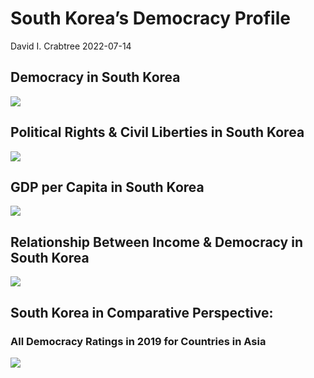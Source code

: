 South Korea’s Democracy Profile
================
David I. Crabtree
2022-07-14

## Democracy in South Korea

![](C:\Users\David\Desktop\PROGRA~1\FILESA~1\CFSS\hw06\reports\SOUTHK~1/figure-gfm/Demscore-1.png)<!-- -->

## Political Rights & Civil Liberties in South Korea

![](C:\Users\David\Desktop\PROGRA~1\FILESA~1\CFSS\hw06\reports\SOUTHK~1/figure-gfm/Political%20Rights%20&%20Civil%20Libs-1.png)<!-- -->

## GDP per Capita in South Korea

![](C:\Users\David\Desktop\PROGRA~1\FILESA~1\CFSS\hw06\reports\SOUTHK~1/figure-gfm/GDP%20per%20Capita-1.png)<!-- -->

## Relationship Between Income & Democracy in South Korea

![](C:\Users\David\Desktop\PROGRA~1\FILESA~1\CFSS\hw06\reports\SOUTHK~1/figure-gfm/Income%20&%20Dem-1.png)<!-- -->

## South Korea in Comparative Perspective:

### All Democracy Ratings in 2019 for Countries in Asia

![](C:\Users\David\Desktop\PROGRA~1\FILESA~1\CFSS\hw06\reports\SOUTHK~1/figure-gfm/Democracy%20in%20Comparative%20Perspective-1.png)<!-- -->
